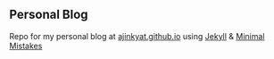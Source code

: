 ## Personal Blog

Repo for my personal blog at [ajinkyat.github.io](ajinkyat.github.io) using [Jekyll](https://jekyllrb.com/) & [Minimal Mistakes](https://mademistakes.com/work/minimal-mistakes-jekyll-theme/)